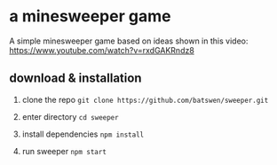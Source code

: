 # a minesweeper game

A simple minesweeper game based on ideas shown in this video: https://www.youtube.com/watch?v=rxdGAKRndz8
## download & installation
 1. clone the repo
  `git clone https://github.com/batswen/sweeper.git`

 2. enter directory
  `cd sweeper`

 3. install dependencies
  `npm install`

 4. run sweeper
  `npm start`
